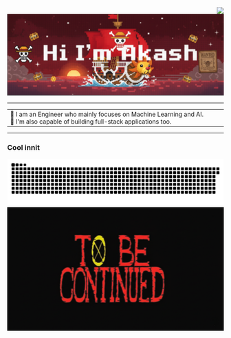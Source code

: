 <img align="right" src="https://visitor-badge.laobi.icu/badge?page_id=akash-vadakkeveetil.visitor-badge&left_color=red&right_color=green&left_text=Visitor%20Number:"/>
<img src="./header.png" alt="My Cool Image"/>
<hr/>
<table style="border-collapse: collapse; border: none; width: 100%;">
  <tr style="border: none;">
    <!-- Left cell takes up all free space -->
    <td style="vertical-align: middle; border: none; padding-right: 30px; width: 100%;">
      🍖 I am an Engineer who mainly focuses on Machine Learning and AI.
      <br>
      🍖 I'm also capable of building full-stack applications too.
    </td>
    <!-- Right cell shrinks to fit the GIF -->
    <td style="border: none; text-align: right; width: 1%; white-space: nowrap; padding: 0;">
      <img src="./219841.gif" alt="gif" width="250" />
    </td>
  </tr>
</table>
<hr/>
<h3>Cool innit</h3>
<picture>
  <source media="(prefers-color-scheme: dark)" srcset="https://raw.githubusercontent.com/Akash-vadakkeveetil/Akash-vadakkeveetil/output/github-snake-dark.svg" />
  <source media="(prefers-color-scheme: light)" srcset="https://raw.githubusercontent.com/Akash-vadakkeveetil/Akash-vadakkeveetil/output/github-snake.svg" />
  <img alt="github-snake" src="https://raw.githubusercontent.com/Akash-vadakkeveetil/Akash-vadakkeveetil/output/github-snake.svg" />
</picture>

<img src="./footer secondary.png" alt="tail"/>
